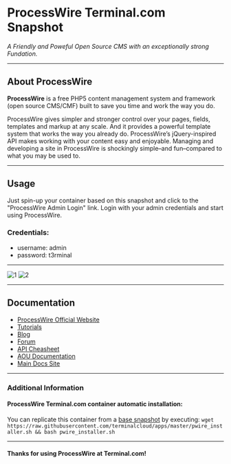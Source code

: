 # **ProcessWire** Terminal.com Snapshot

*A Friendly and Poweful Open Source CMS with an exceptionally strong Fundation.*

---

## About ProcessWire
**ProcessWire** is a free PHP5 content management system and framework (open source CMS/CMF) built to save you time and work the way you do.

ProcessWire gives simpler and stronger control over your pages, fields, templates and markup at any scale. And it provides a powerful template system that works the way you already do. ProcessWire’s jQuery-inspired API makes working with your content easy and enjoyable. Managing and developing a site in ProcessWire is shockingly simple–and fun–compared to what you may be used to.


---

## Usage

Just spin-up your container based on this snapshot and click to the "ProcessWire Admin Login" link.
Login with your admin credentials and start using ProcessWire.


### Credentials:

- username: admin
- password: t3rminal


---

![1](http://www.weblantropia.com/wp-content/uploads/2014/03/processwire_fields.jpg)
![2](http://i1-scripts.softpedia-static.com/screenshots/ProcessWire_25.png)


---

## Documentation
- [ProcessWire Official Website](http://processwire.com/)
- [Tutorials](http://processwire.com/docs/tutorials/)
- [Blog](http://processwire.com/blog/)
- [Forum](https://processwire.com/talk/)
- [API Cheasheet](http://cheatsheet.processwire.com/)
- [AOU Documentation](http://processwire.com/api/)
- [Main Docs Site](http://processwire.com/docs/)

---

### Additional Information

#### ProcessWire Terminal.com container automatic installation:
You can replicate this container from a [base snapshot](https://www.terminal.com/tiny/FzpHiTXG1K) by executing:
`wget https://raw.githubusercontent.com/terminalcloud/apps/master/pwire_installer.sh && bash pwire_installer.sh`

---

#### Thanks for using ProcessWire at Terminal.com!